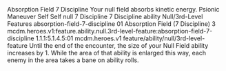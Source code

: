 <ability>
  <name>Absorption Field</name>
  <cost>7 Discipline</cost>
  <flavor>Your null field absorbs kinetic energy.</flavor>
  <keywords>
    <keyword>Psionic</keyword>
  </keywords>
  <type>Maneuver</type>
  <distance>Self</distance>
  <target>Self</target>
  <metadata>
    <class>null</class>
    <cost>7 Discipline</cost>
    <cost_amount>7</cost_amount>
    <cost_resource>Discipline</cost_resource>
    <feature_type>ability</feature_type>
    <file_dpath>Null/3rd-Level Features</file_dpath>
    <item_id>absorption-field-7-discipline</item_id>
    <item_index>01</item_index>
    <item_name>Absorption Field (7 Discipline)</item_name>
    <level>3</level>
    <scc>mcdm.heroes.v1:feature.ability.null.3rd-level-feature:absorption-field-7-discipline</scc>
    <scdc>1.1.1:5.1.4.5:01</scdc>
    <source>mcdm.heroes.v1</source>
    <type>feature/ability/null/3rd-level-feature</type>
  </metadata>
  <effects>
    <effect type="mundane">Until the end of the encounter, the size of your Null Field ability increases by 1. While the area of that ability is enlarged this way, each enemy in the area takes a bane on ability rolls.</effect>
  </effects>
</ability>
